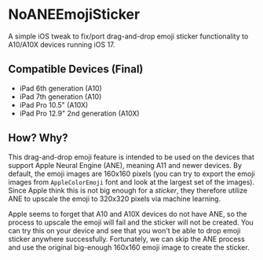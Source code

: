 # NoANEEmojiSticker

A simple iOS tweak to fix/port drag-and-drop emoji sticker functionality to A10/A10X devices running iOS 17.

## Compatible Devices (Final)

- iPad 6th generation (A10)
- iPad 7th generation (A10)
- iPad Pro 10.5" (A10X)
- iPad Pro 12.9" 2nd generation (A10X)

## How? Why?

This drag-and-drop emoji feature is intended to be used on the devices that support Apple Neural Engine (ANE), meaning A11 and newer devices. By default, the emoji images are 160x160 pixels (you can try to export the emoji images from `AppleColorEmoji` font and look at the largest set of the images). Since Apple think this is not big enough for a _sticker_, they therefore utilize ANE to upscale the emoji to 320x320 pixels via machine learning.

Apple seems to forget that A10 and A10X devices do not have ANE, so the process to upscale the emoji will fail and the sticker will not be created. You can try this on your device and see that you won't be able to drop emoji sticker anywhere successfully. Fortunately, we can skip the ANE process and use the original big-enough 160x160 emoji image to create the sticker.

